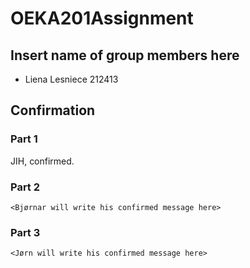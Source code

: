 # OEKA201Assignment

## Insert name of group members here

- Liena Lesniece 212413

## Confirmation
### Part 1
JIH, confirmed.
### Part 2
`<Bjørnar will write his confirmed message here> `
### Part 3
`<Jørn will write his confirmed message here> `

